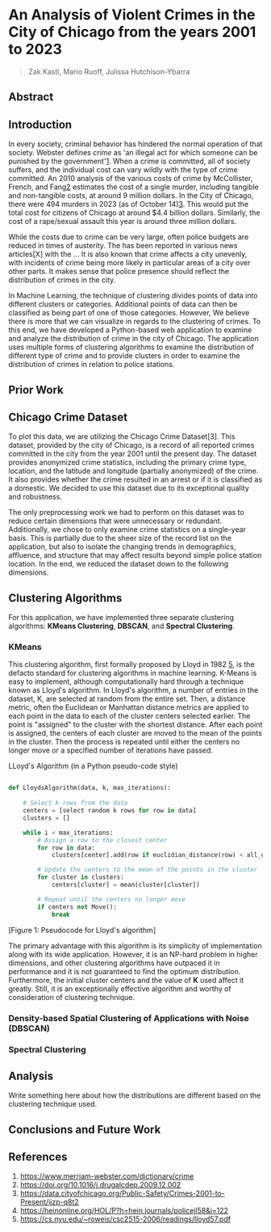# An Analysis of Violent Crimes in the City of Chicago from the years 2001 to 2023

> Zak Kastl, Mario Ruoff, Julissa Hutchison-Ybarra

## Abstract

## Introduction

In every society, criminal behavior has hindered the normal operation of that society. Webster defines *crime* as 'an illegal act for which someone can be punished by the government'[1](https://www.merriam-webster.com/dictionary/crime). When a crime is committed, all of society suffers, and the individual cost can vary wildly with the type of crime committed. An 2010 analysis of the various costs of crime by McCollister, French, and Fang[2](https://doi.org/10.1016/j.drugalcdep.2009.12.002) estimates the cost of a single murder, including tangible and non-tangible costs, at around 9 million dollars. In the City of Chicago, there were 494 murders in 2023 (as of October 14)[3](https://data.cityofchicago.org/Public-Safety/Crimes-2001-to-Present/ijzp-q8t2). This would put the total cost for citizens of Chicago at around $4.4 billion dollars.  Similarly, the cost of a rape/sexual assault this year is around three million dollars.

While the costs due to crime can be very large, often police budgets are reduced in times of austerity. The has been reported in various news articles[X] with the ... It is also known that crime affects a city unevenly, with incidents of crime being more likely in particular areas of a city over other parts. It makes sense that police presence should reflect the distribution of crimes in the city.

In Machine Learning, the technique of clustering divides points of data into different clusters or categories. Additional points of data can then be classified as being part of one of those categories. However, We believe there is more that we can visualize in regards to the clustering of crimes. To this end, we have developed a Python-based web application to examine and analyze the distribution of crime in the city of Chicago. The application uses multiple forms of clustering algorithms to examine the distribution of different type of crime and to provide clusters in order to examine the distribution of crimes in relation to police stations.

## Prior Work

## Chicago Crime Dataset

To plot this data, we are utilizing the Chicago Crime Dataset[3]. This dataset, provided by the city of Chicago, is a record of all reported crimes committed in the city from the year 2001 until the present day. The dataset provides anonymized crime statistics, including the primary crime type, location, and the latitude and longitude (partially anonymized) of the crime. It also provides whether the crime resulted in an arrest or if it is classified as a domestic. We decided to use this dataset due to its exceptional quality and robustness.

The only preprocessing work we had to perform on this dataset was to reduce certain dimensions that were unnecessary or redundant. Additionally, we chose to only examine crime statistics on a single-year basis. This is partially due to the sheer size of the record list on the application, but also to isolate the changing trends in demographics, affluence, and structure that may affect results beyond simple police station location. In the end, we reduced the dataset down to the following dimensions.

## Clustering Algorithms

For this application, we have implemented three separate clustering algorithms: **KMeans Clustering**, **DBSCAN**, and **Spectral Clustering**.

### KMeans

This clustering algorithm, first formally proposed by Lloyd in 1982 [5](https://cs.nyu.edu/~roweis/csc2515-2006/readings/lloyd57.pdf), is the defacto standard for clustering algorithms in machine learning. K-Means is easy to implement, although computationally hard through a technique known as Lloyd's algorithm. In Lloyd's algorithm, a number of entries in the dataset, K, are selected at random from the entire set. Then, a distance metric, often the Euclidean or Manhattan distance metrics are applied to each point in the data to each of the cluster centers selected earlier. The point is "assigned" to the cluster with the shortest distance. After each point is assigned, the centers of each cluster are moved to the mean of the points in the cluster. Then the process is repeated until either the centers no longer move or a specified number of iterations have passed.

LLoyd's Algorithm (in a Python pseudo-code style)

```python

def LloydsAlgorithm(data, k, max_iterations):
    
    # Select k rows from the data
    centers = [select random k rows for row in data]
    clusters = []

    while i < max_iterations:
        # Assign a row to the closest center
        for row in data:
            clusters[center].add(row if euclidian_distance(row) < all_other_centers)

        # Update the centers to the mean of the points in the cluster
        for cluster in clusters:
            centers[cluster] = mean(cluster[cluster])

        # Repeat until the centers no longer move
        if centers not Move():
            break
```
[Figure 1: Pseudocode for Lloyd's algorithm]

The primary advantage with this algorithm is its simplicity of implementation along with its wide application. However, it is an NP-hard problem in higher dimensions, and other clustering algorithms have outpaced it in performance and it is not guaranteed to find the optimum distribution. Furthermore, the initial cluster centers and the value of **K** used affect it greatly. Still, it is an exceptionally effective algorithm and worthy of consideration of clustering technique.

### Density-based Spatial Clustering of Applications with Noise (DBSCAN)

### Spectral Clustering

## Analysis

Write something here about how the distributions are different based on the clustering technique used.

## Conclusions and Future Work

## References

1. https://www.merriam-webster.com/dictionary/crime
2. https://doi.org/10.1016/j.drugalcdep.2009.12.002
3. https://data.cityofchicago.org/Public-Safety/Crimes-2001-to-Present/ijzp-q8t2
4. https://heinonline.org/HOL/P?h=hein.journals/policejl58&i=122
5. https://cs.nyu.edu/~roweis/csc2515-2006/readings/lloyd57.pdf
